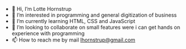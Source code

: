 - 👋 Hi, I’m Lotte Hornstrup
- 👀 I’m interested in programming and general digitization of business
- 🌱 I’m currently learning HTML, CSS and JavaScript  
- 💞️ I’m looking to collaborate on small features were i can get hands on experience with programming
- 📫 How to reach me by mail lhornstrup@gmail.com

<!---
lhornstrup/lhornstrup is a ✨ special ✨ repository because its `README.md` (this file) appears on your GitHub profile.
You can click the Preview link to take a look at your changes.
--->
